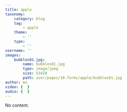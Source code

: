 ```yaml
---
title: apple
taxonomy:
    category: blog
    tag:
        - apple
    theme:
        - ''
    type:
        - ''
username: ''
images:
    bubbles01.jpg:
        name: bubbles01.jpg
        type: image/jpeg
        size: 53428
        path: user/pages/10.forms/apple/bubbles01.jpg
author: mo
video: {  }
audio: {  }
---
```


No content.